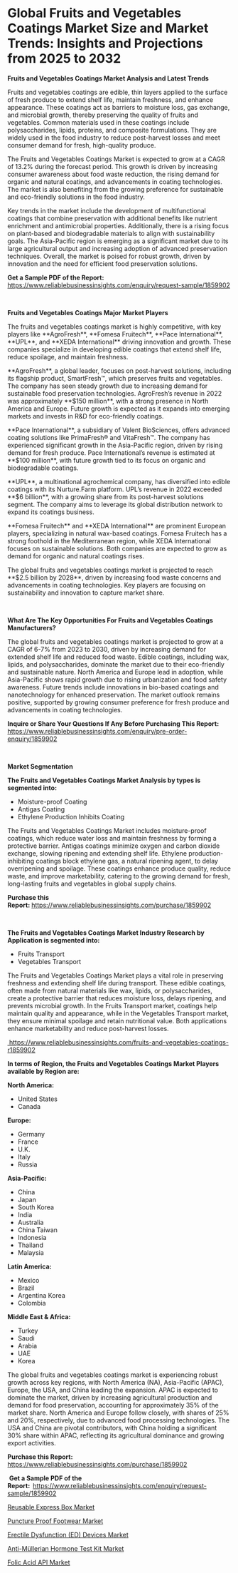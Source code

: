 <p><h1>Global Fruits and Vegetables Coatings Market Size and Market Trends: Insights and Projections from 2025 to 2032</h1></p><p><strong>Fruits and Vegetables Coatings Market Analysis and Latest Trends</strong></p>
<p><p>Fruits and vegetables coatings are edible, thin layers applied to the surface of fresh produce to extend shelf life, maintain freshness, and enhance appearance. These coatings act as barriers to moisture loss, gas exchange, and microbial growth, thereby preserving the quality of fruits and vegetables. Common materials used in these coatings include polysaccharides, lipids, proteins, and composite formulations. They are widely used in the food industry to reduce post-harvest losses and meet consumer demand for fresh, high-quality produce.</p><p>The Fruits and Vegetables Coatings Market is expected to grow at a CAGR of 13.2% during the forecast period. This growth is driven by increasing consumer awareness about food waste reduction, the rising demand for organic and natural coatings, and advancements in coating technologies. The market is also benefiting from the growing preference for sustainable and eco-friendly solutions in the food industry.</p><p>Key trends in the market include the development of multifunctional coatings that combine preservation with additional benefits like nutrient enrichment and antimicrobial properties. Additionally, there is a rising focus on plant-based and biodegradable materials to align with sustainability goals. The Asia-Pacific region is emerging as a significant market due to its large agricultural output and increasing adoption of advanced preservation techniques. Overall, the market is poised for robust growth, driven by innovation and the need for efficient food preservation solutions.</p></p>
<p><strong>Get a Sample PDF of the Report:&nbsp;</strong> <a href="https://www.reliablebusinessinsights.com/enquiry/request-sample/1859902?utm_campaign=2109&utm_medium=2&utm_source=Github&utm_content=ia&utm_term=24012025&utm_id=fruits-and-vegetables-coatings">https://www.reliablebusinessinsights.com/enquiry/request-sample/1859902</a></p>
<p>&nbsp;</p>
<p><strong>Fruits and Vegetables Coatings Major Market Players</strong></p>
<p><p>The fruits and vegetables coatings market is highly competitive, with key players like **AgroFresh**, **Fomesa Fruitech**, **Pace International**, **UPL**, and **XEDA International** driving innovation and growth. These companies specialize in developing edible coatings that extend shelf life, reduce spoilage, and maintain freshness.</p><p>**AgroFresh**, a global leader, focuses on post-harvest solutions, including its flagship product, SmartFresh™, which preserves fruits and vegetables. The company has seen steady growth due to increasing demand for sustainable food preservation technologies. AgroFresh’s revenue in 2022 was approximately **$150 million**, with a strong presence in North America and Europe. Future growth is expected as it expands into emerging markets and invests in R&D for eco-friendly coatings.</p><p>**Pace International**, a subsidiary of Valent BioSciences, offers advanced coating solutions like PrimaFresh® and VitaFresh™. The company has experienced significant growth in the Asia-Pacific region, driven by rising demand for fresh produce. Pace International’s revenue is estimated at **$100 million**, with future growth tied to its focus on organic and biodegradable coatings.</p><p>**UPL**, a multinational agrochemical company, has diversified into edible coatings with its Nurture.Farm platform. UPL’s revenue in 2022 exceeded **$6 billion**, with a growing share from its post-harvest solutions segment. The company aims to leverage its global distribution network to expand its coatings business.</p><p>**Fomesa Fruitech** and **XEDA International** are prominent European players, specializing in natural wax-based coatings. Fomesa Fruitech has a strong foothold in the Mediterranean region, while XEDA International focuses on sustainable solutions. Both companies are expected to grow as demand for organic and natural coatings rises.</p><p>The global fruits and vegetables coatings market is projected to reach **$2.5 billion by 2028**, driven by increasing food waste concerns and advancements in coating technologies. Key players are focusing on sustainability and innovation to capture market share.</p></p>
<p>&nbsp;</p>
<p><strong>What Are The Key Opportunities For Fruits and Vegetables Coatings Manufacturers?</strong></p>
<p><p>The global fruits and vegetables coatings market is projected to grow at a CAGR of 6-7% from 2023 to 2030, driven by increasing demand for extended shelf life and reduced food waste. Edible coatings, including wax, lipids, and polysaccharides, dominate the market due to their eco-friendly and sustainable nature. North America and Europe lead in adoption, while Asia-Pacific shows rapid growth due to rising urbanization and food safety awareness. Future trends include innovations in bio-based coatings and nanotechnology for enhanced preservation. The market outlook remains positive, supported by growing consumer preference for fresh produce and advancements in coating technologies.</p></p>
<p><strong>Inquire or Share Your Questions If Any Before Purchasing This Report:</strong> <a href="https://www.reliablebusinessinsights.com/enquiry/pre-order-enquiry/1859902?utm_campaign=2109&utm_medium=2&utm_source=Github&utm_content=ia&utm_term=24012025&utm_id=fruits-and-vegetables-coatings">https://www.reliablebusinessinsights.com/enquiry/pre-order-enquiry/1859902</a></p>
<p>&nbsp;</p>
<p><strong>Market Segmentation</strong></p>
<p><strong>The Fruits and Vegetables Coatings Market Analysis by types is segmented into:</strong></p>
<p><ul><li>Moisture-proof Coating</li><li>Antigas Coating</li><li>Ethylene Production Inhibits Coating</li></ul></p>
<p><p>The Fruits and Vegetables Coatings Market includes moisture-proof coatings, which reduce water loss and maintain freshness by forming a protective barrier. Antigas coatings minimize oxygen and carbon dioxide exchange, slowing ripening and extending shelf life. Ethylene production-inhibiting coatings block ethylene gas, a natural ripening agent, to delay overripening and spoilage. These coatings enhance produce quality, reduce waste, and improve marketability, catering to the growing demand for fresh, long-lasting fruits and vegetables in global supply chains.</p></p>
<p><strong>Purchase this Report:&nbsp;</strong><a href="https://www.reliablebusinessinsights.com/purchase/1859902?utm_campaign=2109&utm_medium=2&utm_source=Github&utm_content=ia&utm_term=24012025&utm_id=fruits-and-vegetables-coatings">https://www.reliablebusinessinsights.com/purchase/1859902</a></p>
<p>&nbsp;</p>
<p><strong>The Fruits and Vegetables Coatings Market Industry Research by Application is segmented into:</strong></p>
<p><ul><li>Fruits Transport</li><li>Vegetables Transport</li></ul></p>
<p><p>The Fruits and Vegetables Coatings Market plays a vital role in preserving freshness and extending shelf life during transport. These edible coatings, often made from natural materials like wax, lipids, or polysaccharides, create a protective barrier that reduces moisture loss, delays ripening, and prevents microbial growth. In the Fruits Transport market, coatings help maintain quality and appearance, while in the Vegetables Transport market, they ensure minimal spoilage and retain nutritional value. Both applications enhance marketability and reduce post-harvest losses.</p></p>
<p><a href="https://www.reliablebusinessinsights.com/fruits-and-vegetables-coatings-r1859902?utm_campaign=2109&utm_medium=2&utm_source=Github&utm_content=ia&utm_term=24012025&utm_id=fruits-and-vegetables-coatings">&nbsp;https://www.reliablebusinessinsights.com/fruits-and-vegetables-coatings-r1859902</a></p>
<p><strong>In terms of Region, the Fruits and Vegetables Coatings Market Players available by Region are:</strong></p>
<p>
    <p> <strong> North America: </strong>
        <ul>
            <li>United States</li>
            <li>Canada</li>
        </ul>
        </p> 
    <p> <strong> Europe: </strong>
        <ul>
            <li>Germany</li>
            <li>France</li>
            <li>U.K.</li>
            <li>Italy</li>
            <li>Russia</li>
        </ul>
        </p> 
    <p> <strong> Asia-Pacific: </strong>
        <ul>
            <li>China</li>
            <li>Japan</li>
            <li>South Korea</li>
            <li>India</li>
            <li>Australia</li>
            <li>China Taiwan</li>
            <li>Indonesia</li>
            <li>Thailand</li>
            <li>Malaysia</li>
        </ul>
        </p> 
    <p> <strong> Latin America: </strong>
        <ul>
            <li>Mexico</li>
            <li>Brazil</li>
            <li>Argentina Korea</li>
            <li>Colombia</li>
        </ul>
        </p> 
    <p> <strong> Middle East & Africa: </strong>
        <ul>
            <li>Turkey</li>
            <li>Saudi</li>
            <li>Arabia</li>
            <li>UAE</li>
            <li>Korea</li>
        </ul>
    </p>
    </p>
<p><p>The global fruits and vegetables coatings market is experiencing robust growth across key regions, with North America (NA), Asia-Pacific (APAC), Europe, the USA, and China leading the expansion. APAC is expected to dominate the market, driven by increasing agricultural production and demand for food preservation, accounting for approximately 35% of the market share. North America and Europe follow closely, with shares of 25% and 20%, respectively, due to advanced food processing technologies. The USA and China are pivotal contributors, with China holding a significant 30% share within APAC, reflecting its agricultural dominance and growing export activities.</p></p>
<p><strong>Purchase this Report: </strong><a href="https://www.reliablebusinessinsights.com/purchase/1859902?utm_campaign=2109&utm_medium=2&utm_source=Github&utm_content=ia&utm_term=24012025&utm_id=fruits-and-vegetables-coatings">https://www.reliablebusinessinsights.com/purchase/1859902</a></p>
<p>&nbsp;<strong>Get a Sample PDF of the Report:&nbsp;&nbsp;</strong><a href="https://www.reliablebusinessinsights.com/enquiry/request-sample/1859902?utm_campaign=2109&utm_medium=2&utm_source=Github&utm_content=ia&utm_term=24012025&utm_id=fruits-and-vegetables-coatings">https://www.reliablebusinessinsights.com/enquiry/request-sample/1859902</a></p>
<p><strong></strong></p>
<p><p><a href="https://www.linkedin.com/pulse/reusable-express-box-market-analysis-forecast-138-cagr-detailed-b78tf?utm_campaign=2109&utm_medium=2&utm_source=Github&utm_content=ia&utm_term=24012025&utm_id=fruits-and-vegetables-coatings">Reusable Express Box Market</a></p><p><a href="https://www.linkedin.com/pulse/puncture-proof-footwear-market-insights-cover-historical-hrzpf?utm_campaign=2109&utm_medium=2&utm_source=Github&utm_content=ia&utm_term=24012025&utm_id=fruits-and-vegetables-coatings">Puncture Proof Footwear Market</a></p><p><a href="https://www.linkedin.com/pulse/consistent-increase-erectile-dysfunction-ed-devices-market-j6lec?utm_campaign=2109&utm_medium=2&utm_source=Github&utm_content=ia&utm_term=24012025&utm_id=fruits-and-vegetables-coatings">Erectile Dysfunction (ED) Devices Market</a></p><p><a href="https://www.linkedin.com/pulse/detailed-analysis-size-anti-m%C3%BCllerian-hormone-test-kit-ghtic?utm_campaign=2109&utm_medium=2&utm_source=Github&utm_content=ia&utm_term=24012025&utm_id=fruits-and-vegetables-coatings">Anti-Müllerian Hormone Test Kit Market</a></p><p><a href="https://www.linkedin.com/pulse/comprehensive-analysis-folic-acid-api-market-size-tp3hc?utm_campaign=2109&utm_medium=2&utm_source=Github&utm_content=ia&utm_term=24012025&utm_id=fruits-and-vegetables-coatings">Folic Acid API Market</a></p></p>